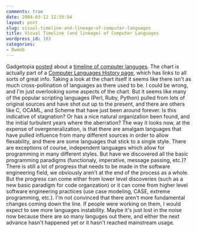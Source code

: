 ```yaml
---
comments: true
date: 2004-03-12 12:35:54
layout: post
slug: visual-timeline-and-lineage-of-computer-languages
title: Visual Timeline (and lineage) of Computer Languages
wordpress_id: 183
categories:
- Dweeb
---
```


Gadgetopia [posted](http://www.gadgetopia.com/2004/03/11/ComputerLanguagesHistory.html) about a [timeline of computer languges](http://www.levenez.com/lang/history.html). The chart is actually part of a [Computer Languages History page](http://www.levenez.com/lang/), which has links to all sorts of great info. Taking a look at the chart itself it seems like there isn't as much cross-pollination of languages as there used to be. I could be wrong, and I'm just overlooking some aspects of the chart. But it seems like many of the popular scripting languages (Perl, Ruby, Python) pulled from lots of original sources and have shot out up to the present, and there are others like C, OCAML, and Scheme that have just been around forever. Is this indicative of stagnation? Or has a nice natural organization been found, and the initial turbulent years where the aberration? The way it looks now, at the expense of overgeneralization, is that there are  amalgam languages that have pulled influence from many different sources in order to allow flexability, and there are some languages that stick to a single style. There are exceptions of course, independent languages which allow for programming in many different styles. But have we discovered all the basic programming paradigms (functionaly, imperative, message passing, etc.)? There is still a lot of progress that needs to be made in the software engineering field, we obviously aren't at the end of the process as a whole. But the progress can come either from lower level discoveries (such as a new basic paradigm for code organzation) or it can come from higher level software engineering practices (use case modeling, CASE, extreme programming, etc.). I'm not convinced that there aren't more fundamental changes coming down the line. If people were working on them, I would expect to see more languages instability. Maybe it's just lost in the noise now because there are so many languges out there, and either the next advance hasn't happened yet or it hasn't reached mainstream usage.
